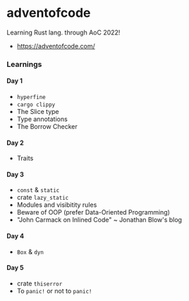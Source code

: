 # adventofcode

Learning Rust lang. through AoC 2022!
* https://adventofcode.com/

### Learnings

#### Day 1
- `hyperfine`
- `cargo clippy`
- The Slice type
- Type annotations
- The Borrow Checker

#### Day 2
- Traits

#### Day 3
- `const` & `static`
- crate `lazy_static`
- Modules and visibitity rules
- Beware of OOP (prefer Data-Oriented Programming)
- "John Carmack on Inlined Code" ~ Jonathan Blow's blog

#### Day 4
- `Box` & `dyn`

#### Day 5
- crate `thiserror`
- To `panic!` or not to `panic!`
